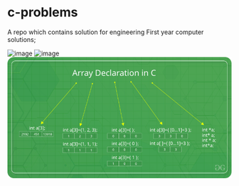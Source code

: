 # c-problems

A repo which contains solution for engineering First year computer solutions;

![image](https://user-images.githubusercontent.com/70281178/133137788-617b041d-77b1-4c01-bf19-b7beaca922c6.png)
![image](https://media.geeksforgeeks.org/wp-content/cdn-uploads/Function-Prototype-in-c.png)
![image](https://github.com/KalidasVijaybhak/c-problems/blob/master/ways%20to%20declare%20arrays%20in%20c.png)
